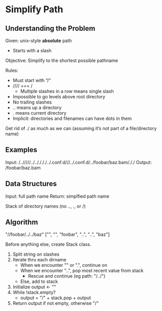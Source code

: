 # Simplify Path #

## Understanding the Problem ##

Given: unix-style **absolute** path
- Starts with a slash

Objective: Simplify to the shortest possible pathname

Rules:
- Must start with “/”
- //// === /
  - Multiple slashes in a row means single slash
- Impossible to go levels above root directory
- No trailing slashes
- .. means up a directory
- . means current directory
- Implicit: directories and filenames can have dots in them

Get rid of ./ as much as we can (assuming it’s not part of a file/directory
name)

## Examples ##

Input: /../////../.././././../.conf.d///../.conf.d/../foobar/baz.bam/././
Output: /foobar/baz.bam

## Data Structures ##

Input: full path name
Return: simplfied path name

Stack of directory names (no .., ., or /)

## Algorithm ##

"//foobar/../../baz"
["", "", "foobar", "..", "..", "baz"]

Before anything else, create Stack class.

1. Split string on slashes
2. Iterate thru each dirname
   - When we encounter "" or ".", continue on
   - When we encounter "..", pop most recent value from stack
     - Rescue and continue (eg path: "/../")
   - Else, add to stack
3. Initialize output ← ""
4. While !stack.empty?
   - output = "/" + stack.pop + output
5. Return output if not empty, otherwise "/"
